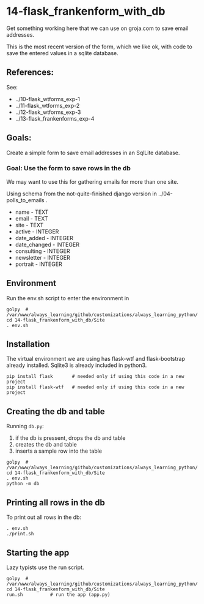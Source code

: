 
# 14-flask_frankenform_with_db

Get something working here that we can use on groja.com to save email addresses.

This is the most recent version of the form, which we like ok, with code to save the entered values in a sqlite database.

## References:

See:

* ../10-flask_wtforms_exp-1
* ../11-flask_wtforms_exp-2
* ../12-flask_wtforms_exp-3
* ../13-flask_frankenforms_exp-4

## Goals:

Create a simple form to save email addresses in an SqlLite database.

### Goal: Use the form to save rows in the db

We may want to use this for gathering emails for more than one site.

Using schema from the not-quite-finished django version in ../04-polls_to_emails .

* name - TEXT
* email - TEXT
* site - TEXT
* active - INTEGER
* date_added - INTEGER
* date_changed - INTEGER
* consulting - INTEGER
* newsletter - INTEGER
* portrait - INTEGER

## Environment

Run the env.sh script to enter the environment in

```
golpy  # /var/www/always_learning/github/customizations/always_learning_python/
cd 14-flask_frankenform_with_db/Site
. env.sh
```

## Installation

The virtual environment we are using has flask-wtf and flask-bootstrap already installed.
Sqlite3 is already included in python3.

```
pip install flask       # needed only if using this code in a new project
pip install flask-wtf   # needed only if using this code in a new project
```

## Creating the db and table

Running `db.py`:

1. if the db is pressent, drops the db and table
2. creates the db and table
3. inserts a sample row into the table

```
golpy  # /var/www/always_learning/github/customizations/always_learning_python/
cd 14-flask_frankenform_with_db/Site
. env.sh
python -m db
```

## Printing all rows in the db

To print out all rows in the db:

```
. env.sh
./print.sh
```

## Starting the app

Lazy typists use the run script.

```
golpy  # /var/www/always_learning/github/customizations/always_learning_python/
cd 14-flask_frankenform_with_db/Site
run.sh          # run the app (app.py)
```

